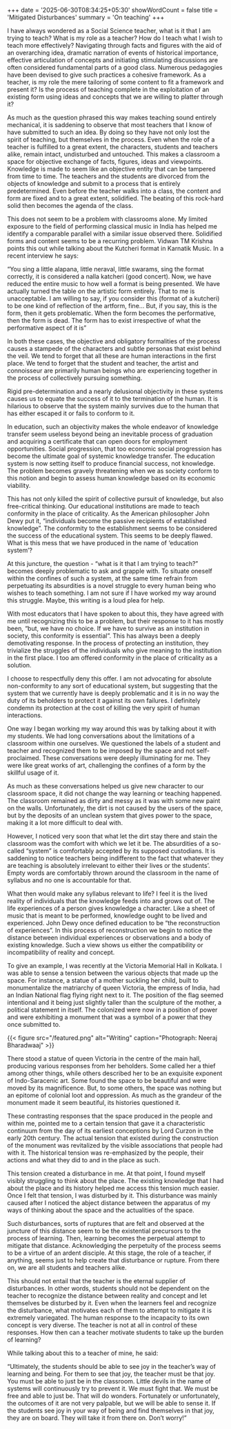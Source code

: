 +++
date = '2025-06-30T08:34:25+05:30'
showWordCount = false
title = 'Mitigated Disturbances'
summary = 'On teaching'
+++

I have always wondered as a Social Science teacher, what is it that I am trying to teach? What is my role as a teacher? How do I teach what I wish to teach more effectively? Navigating through facts and figures with the aid of an overarching idea, dramatic narration of events of historical importance, effective articulation of concepts and initiating stimulating discussions are often considered fundamental parts of a good class. Numerous pedagogies have been devised to give such practices a cohesive framework. As a teacher, is my role the mere tailoring of some content to fit a framework and present it? Is the process of teaching complete in the exploitation of an existing form using ideas and concepts that we are willing to platter through it? 

As much as the question phrased this way makes teaching sound entirely mechanical, it is saddening to observe that most teachers that I know of have submitted to such an idea. By doing so they have not only lost the spirit of teaching, but themselves in the process. Even when the role of a teacher is fulfilled to a great extent, the characters, students and teachers alike, remain intact, undisturbed and untouched. This makes a classroom a space for objective exchange of facts, figures, ideas and viewpoints. Knowledge is made to seem like an objective entity that can be tampered from time to time. The teachers and the students are divorced from the objects of knowledge and submit to a process that is entirely predetermined. Even before the teacher walks into a class, the content and form are fixed and to a great extent, solidified. The beating of this rock-hard solid then becomes the agenda of the class.

This does not seem to be a problem with classrooms alone. My limited exposure to the field of performing classical music in India has helped me identify a comparable parallel with a similar issue observed there. Solidified forms and content seems to be a recurring problem. Vidwan TM Krishna points this out while talking about the Kutcheri format in Karnatik Music. In a recent interview he says:  

“You sing a little alapana, little neraval, little swarams, sing the format correctly, it is considered a nalla katcheri (good concert). Now, we have reduced the entire music to how well a format is being presented. We have actually turned the table on the artistic form entirely. That to me is unacceptable. I am willing to say, if you consider this (format of a kutcheri) to be one kind of reflection of the artform, fine… But, if you say, this is the form, then it gets problematic. When the form becomes the performative, then the form is dead. The form has to exist irrespective of what the performative aspect of it is”

In both these cases, the objective and obligatory formalities of the process causes a stampede of the characters and subtle personas that exist behind the veil. We tend to forget that all these are human interactions in the first place. We tend to forget that the student and teacher, the artist and connoisseur are primarily human beings who are experiencing together in the process of collectively pursuing something. 

Rigid pre-determination and a nearly delusional objectivity in these systems causes us to equate the success of it to the termination of the human. It is hilarious to observe that the system mainly survives due to the human that has either escaped it or fails to conform to it. 

In education, such an objectivity makes the whole endeavor of knowledge transfer seem useless beyond being an inevitable process of graduation and acquiring a certificate that can open doors for employment opportunities. Social progression, that too economic social progression has become the ultimate goal of systemic knowledge transfer. The education system is now setting itself to produce financial success, not knowledge. The problem becomes gravely threatening when we as society conform to this notion and begin to assess human knowledge based on its economic viability. 

This has not only killed the spirit of collective pursuit of knowledge, but also free-critical thinking. 
Our educational institutions are made to teach conformity in the place of criticality. As the American philosopher John Dewy put it, “individuals become the passive recipients of established knowledge”. The conformity to the establishment seems to be considered the success of the educational system. This seems to be deeply flawed. What is this mess that we have produced in the name of ‘education system’?

At this juncture, the question - “what is it that I am trying to teach?”  becomes deeply problematic to ask and grapple with. To situate oneself within the confines of such a system, at the same time refrain from perpetuating its absurdities is a novel struggle to every human being who wishes to teach something. I am not sure if I have worked my way around this struggle. Maybe, this writing is a loud plea for help.

With most educators that I have spoken to about this, they have agreed with me until recognizing this to be a problem, but their response to it has mostly been, “but, we have no choice. If we have to survive as an institution in society, this conformity is essential”. This has always been a deeply demotivating response. In the process of protecting an institution, they trivialize the struggles of the individuals who give meaning to the institution in the first place. I too am offered conformity in the place of criticality as a solution.  

I choose to respectfully deny this offer. I am not advocating for absolute non-conformity to any sort of educational system, but suggesting that the system that we currently have is deeply problematic and it is in no way the duty of its beholders to protect it against its own failures. I definitely condemn its protection at the cost of killing the very spirit of human interactions. 

One way I began working my way around this was by talking about it with my students. We had long conversations about the limitations of a classroom within one ourselves. We questioned the labels of a student and teacher and recognized them to be imposed by the space and not self-proclaimed. These conversations were deeply illuminating for me. They were like great works of art, challenging the confines of a form by the skillful usage of it. 

As much as these conversations helped us give new character to our classroom space, it did not change the way learning or teaching happened. The classroom remained as dirty and messy as it was with some new paint on the walls. Unfortunately, the dirt is not caused by the users of the space, but by the deposits of an unclean system that gives power to the space, making it a lot more difficult to deal with. 

However, I noticed very soon that what let the dirt stay there and stain the classroom was the comfort with which we let it be. The absurdities of a so-called “system” is comfortably accepted by its supposed custodians. It is saddening to notice teachers being indifferent to the fact that whatever they are teaching is absolutely irrelevant to either their lives or the students’. Empty words are comfortably thrown around the classroom in the name of syllabus and no one is accountable for that.

What then would make any syllabus relevant to life? I feel it is the lived reality of individuals that the knowledge feeds into and grows out of. The life experiences of a person gives knowledge a character. Like a sheet of music that is meant to be performed, knowledge ought to be lived and experienced. John Dewy once defined education to be “the reconstruction of experiences”. In this process of reconstruction we begin to notice the distance between individual experiences or observations and a body of existing knowledge. Such a view shows us either the compatibility or incompatibility of reality and concept. 

To give an example, I was recently at the Victoria Memorial Hall in Kolkata. I was able to sense a tension between the various objects that made up the space. For instance, a statue of a mother suckling her child, built to monumentalize the matriarchy of queen Victoria, the empress of India, had an Indian National flag flying right next to it. The position of the flag seemed intentional and it being just slightly taller than the sculpture of the mother, a political statement in itself. The colonized were now in a position of power and were exhibiting a monument that was a symbol of a power that they once submitted to. 


{{< figure src="/featured.png" alt="Writing" caption="Photograph: Neeraj Bharadwaaj" >}}

There stood a statue of queen Victoria in the centre of the main hall, producing various responses from her beholders. Some called her a thief among other things, while others described her to be an exquisite exponent of Indo-Saracenic art. Some found the space to be beautiful and were moved by its magnificence. But, to some others, the space was nothing but an epitome of colonial loot and oppression. As much as the grandeur of the monument made it seem beautiful, its histories questioned it. 

These contrasting responses that the space produced in the people and within me, pointed me to a certain tension that gave it a characteristic continuum from the day of its earliest conceptions by Lord Curzon in the early 20th century. The actual tension that existed during the construction of the monument was revitalized by the visible associations that people had with it. The historical tension was re-emphasized by the people, their actions and what they did to and in the place as such.  

This tension created a disturbance in me. At that point, I found myself visibly struggling to think about the place. The existing knowledge that I had about the place and its history helped me access this tension much easier. Once I felt that tension, I was disturbed by it. This disturbance was mainly caused after I noticed the abject distance between the apparatus of my ways of thinking about the space and the actualities of the space.  

Such disturbances, sorts of ruptures that are felt and observed at the juncture of this distance seem to be the existential precursors to the process of learning. Then, learning becomes the perpetual attempt to mitigate that distance. Acknowledging the perpetuity of the process seems to be a virtue of an ardent disciple. At this stage, the role of a teacher, if anything, seems just to help create that disturbance or rupture. From there on, we are all students and teachers alike. 

This should not entail that the teacher is the eternal supplier of disturbances. In other words, students should not be dependent on the teacher to recognize the distance between reality and concept and let themselves be disturbed by it. Even when the learners feel and recognize the disturbance, what motivates each of them to attempt to mitigate it is extremely variegated. The human response to the incapacity to its own concept is very diverse. The teacher is not at all in control of these responses. How then can a teacher motivate students to take up the burden of learning? 

While talking about this to a teacher of mine, he said: 

“Ultimately, the students should be able to see joy in the teacher’s way of learning and being. For them to see that joy, the teacher must be that joy. You must be able to just be in the classroom. Little devils in the name of systems will continuously try to prevent it. We must fight that. We must be free and able to just be. That will do wonders. Fortunately or unfortunately, the outcomes of it are not very palpable, but we will be able to sense it. If the students see joy in your way of being and find themselves in that joy, they are on board. They will take it from there on. Don’t worry!”   


